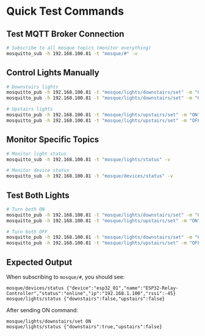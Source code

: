 # Quick Test Commands

## Test MQTT Broker Connection

```bash
# Subscribe to all mosque topics (monitor everything)
mosquitto_sub -h 192.168.100.81 -t "mosque/#" -v
```

## Control Lights Manually

```bash
# Downstairs lights
mosquitto_pub -h 192.168.100.81 -t "mosque/lights/downstairs/set" -m "ON"
mosquitto_pub -h 192.168.100.81 -t "mosque/lights/downstairs/set" -m "OFF"

# Upstairs lights
mosquitto_pub -h 192.168.100.81 -t "mosque/lights/upstairs/set" -m "ON"
mosquitto_pub -h 192.168.100.81 -t "mosque/lights/upstairs/set" -m "OFF"
```

## Monitor Specific Topics

```bash
# Monitor light status
mosquitto_sub -h 192.168.100.81 -t "mosque/lights/status" -v

# Monitor device status
mosquitto_sub -h 192.168.100.81 -t "mosque/devices/status" -v
```

## Test Both Lights

```bash
# Turn both ON
mosquitto_pub -h 192.168.100.81 -t "mosque/lights/downstairs/set" -m "ON" && \
mosquitto_pub -h 192.168.100.81 -t "mosque/lights/upstairs/set" -m "ON"

# Turn both OFF
mosquitto_pub -h 192.168.100.81 -t "mosque/lights/downstairs/set" -m "OFF" && \
mosquitto_pub -h 192.168.100.81 -t "mosque/lights/upstairs/set" -m "OFF"
```

## Expected Output

When subscribing to `mosque/#`, you should see:

```
mosque/devices/status {"device":"esp32_01","name":"ESP32-Relay-Controller","status":"online","ip":"192.168.1.100","rssi":-45}
mosque/lights/status {"downstairs":false,"upstairs":false}
```

After sending ON command:
```
mosque/lights/downstairs/set ON
mosque/lights/status {"downstairs":true,"upstairs":false}
```
